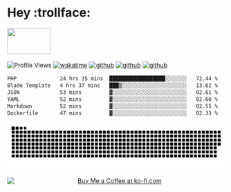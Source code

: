 # Hey :trollface:
<a href="#">
    <img src="https://media1.giphy.com/media/L0C3eo0XgklO7iqXRC/source.gif" width="100" height="60"/>
</a>

![Profile Views](https://visitor-badge.glitch.me/badge?page_id=saedyousef.saedyousef&left_color=grey&right_color=blue&left_text=👀+Profile+Views)
[![wakatime](https://wakatime.com/badge/user/03bf07e2-4c78-4826-8603-8922f0241061.svg)](https://wakatime.com/@03bf07e2-4c78-4826-8603-8922f0241061)
[![github](https://img.shields.io/github/followers/saedyousef?logo=github&style=plastic)](https://github.com/saedyousef?tab=followers)
[![github](https://github.com/saedyousef/saedyousef/actions/workflows/snake.yml/badge.svg)](https://github.com/saedyousef/saedyousef)
[![github](https://github.com/saedyousef/saedyousef/actions/workflows/waka.yml/badge.svg)](https://github.com/saedyousef/saedyousef)

<!-- <img src="https://github-readme-stats.vercel.app/api?username=saedyousef&show_icons=true&count_private=true" width="100%" /> --> 

<!--START_SECTION:waka-->

```text
PHP              24 hrs 35 mins  ██████████████████░░░░░░░   72.44 %
Blade Template   4 hrs 37 mins   ███▒░░░░░░░░░░░░░░░░░░░░░   13.62 %
JSON             53 mins         ▓░░░░░░░░░░░░░░░░░░░░░░░░   02.61 %
YAML             52 mins         ▓░░░░░░░░░░░░░░░░░░░░░░░░   02.60 %
Markdown         52 mins         ▓░░░░░░░░░░░░░░░░░░░░░░░░   02.55 %
Dockerfile       47 mins         ▓░░░░░░░░░░░░░░░░░░░░░░░░   02.33 %
```

<!--END_SECTION:waka-->
    
![github contribution grid snake animation](https://raw.githubusercontent.com/saedyousef/saedyousef/output/github-contribution-grid-snake.svg)

<div align="center">
<a href='https://ko-fi.com/X8X4DZ9YG' target='_blank'><img height='36' style='display:flex;border:0px;height:36px;margin:auto;left:50%' src='https://cdn.ko-fi.com/cdn/kofi2.png?v=3' border='0' alt='Buy Me a Coffee at ko-fi.com' /></a>
</div>
